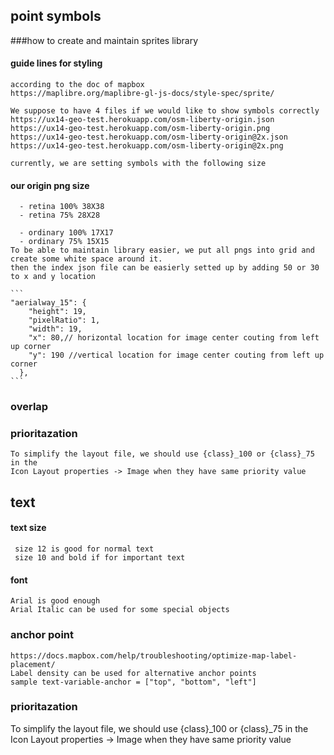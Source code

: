 ## point symbols

###how to create and maintain sprites library
  
#### guide lines for styling
    according to the doc of mapbox 
    https://maplibre.org/maplibre-gl-js-docs/style-spec/sprite/

    We suppose to have 4 files if we would like to show symbols correctly
    https://ux14-geo-test.herokuapp.com/osm-liberty-origin.json
    https://ux14-geo-test.herokuapp.com/osm-liberty-origin.png
    https://ux14-geo-test.herokuapp.com/osm-liberty-origin@2x.json
    https://ux14-geo-test.herokuapp.com/osm-liberty-origin@2x.png

    currently, we are setting symbols with the following size
    
####  our origin png size
      - retina 100% 38X38
      - retina 75% 28X28

      - ordinary 100% 17X17
      - ordinary 75% 15X15
    To be able to maintain library easier, we put all pngs into grid and create some white space around it.
    then the index json file can be easierly setted up by adding 50 or 30 to x and y location

    ```
    "aerialway_15": {
        "height": 19,   
        "pixelRatio": 1,
        "width": 19,
        "x": 80,// horizontal location for image center couting from left up corner
        "y": 190 //vertical location for image center couting from left up corner
      },
    ```
### overlap

### prioritazation 

    To simplify the layout file, we should use {class}_100 or {class}_75 in the 
    Icon Layout properties -> Image when they have same priority value

## text 

#### text size

     size 12 is good for normal text
     size 10 and bold if for important text

#### font

    Arial is good enough
    Arial Italic can be used for some special objects

### anchor point

    https://docs.mapbox.com/help/troubleshooting/optimize-map-label-placement/
    Label density can be used for alternative anchor points
    sample text-variable-anchor = ["top", "bottom", "left"]


### prioritazation 

  To simplify the layout file, we should use {class}_100 or {class}_75 in the 
  Icon Layout properties -> Image when they have same priority value
